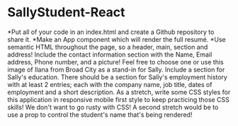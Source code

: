 # SallyStudent-React

*Put all of your code in an index.html and create a Github repository to share it.
*Make an App component which will render the full resumé.
*Use semantic HTML throughout the page, so a header, main, section and address!
Include the contact information section with the Name, Email address, Phone number, and a picture! Feel free to choose one or use this image of Ilana from Broad City as a stand-in for Sally.
Include a section for Sally's education.
There should be a section for Sally's employment history with at least 2 entries; each with the company name, job title, dates of employment and a short description.
As a stretch, write some CSS styles for this application in responsive mobile first style to keep practicing those CSS skills! We don't want to go rusty with CSS!
A second stretch would be to use a prop to control the student's name that's being rendered!
